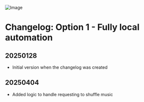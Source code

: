 ![Image](https://github.com/music-assistant/voice-support/blob/main/assets/music-assistant.png?raw=true)

# Changelog: Option 1 - Fully local automation

## 20250128

* Initial version when the changelog was created

## 20250404

* Added logic to handle requesting to shuffle music